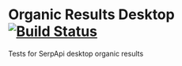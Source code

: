 # Organic Results Desktop [![Build Status](https://travis-ci.org/serpapi/test-organic-results-desktop.svg?branch=master)](https://travis-ci.org/serpapi/test-organic-results-desktop)

Tests for SerpApi desktop organic results
